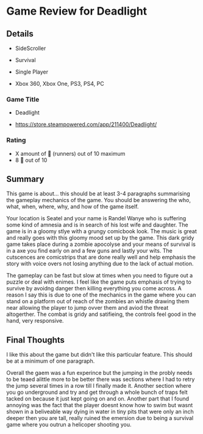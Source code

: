 # Game Review for Deadlight

## Details

- SideScroller

- Survival

- Single Player

- Xbox 360, Xbox One, PS3, PS4, PC

### Game Title

- Deadlight

- https://store.steampowered.com/app/211400/Deadlight/

### Rating
- X amount of :runner: (runners) out of 10 maximum
- 8 :runner: out of 10

## Summary
This game is about... this should be at least 3-4 paragraphs summarising the gameplay mechanics of the game. You should be answering the who, what, when, where, why, and how of the game itself.

Your location is Seatel and your name is Randel Wanye who is suffering some kind of amnesia and is in search of his lost wife and daughter. The game is in a gloomy stlye with a grungy comicbook look. The music is great and really goes with this gloomy mood set up by the game. This dark gridy game takes place during a zombie apocolyse and your means of survival is in a axe you find early on and a few guns and lastly your wits. The cutscences are comicstrips that are done really well and help emphasis the story with voice overs not losing anything due to the lack of actual motion.

The gameplay can be fast but slow at times when you need to figure out a puzzle or deal with enimes. I feel like the game puts emphasis of trying to survive by avoidng danger then killing everything you come across. A reason I say this is due to one of the mechanics in the game where you can stand on a platform out of reach of the zombies an whistle drawing them near allowing the player to jump ovver them and aviod the threat altogerther. The combat is gridy and satifieing, the controls feel good in the hand, very responsive.


## Final Thoughts
I like this about the game but didn't like this particular feature. This should be at a minimum of one paragraph.

Overall the gaem was a fun experince but the jumping in the probly needs to be teaed alittle more to be better there was sections where I had to retry the jump several times in a row till I finally made it. Another section where you go underground and try and get through a whole bunch of traps felt tacked on because it just kept going on and on. Another part that I found annoying was the fact that the player doesnt know how to swim but wasnt shown in a beliveable way dying in water in tiny pits that were only an inch deeper then you are tall, really ruined the emersion due to being a survival game where you outrun a helicoper shooting you.
